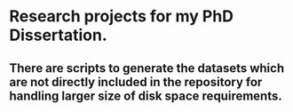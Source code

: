 # Research projects for my PhD Dissertation.
## There are scripts to generate the datasets which are not directly included in the repository for handling larger size of disk space requirements. 

